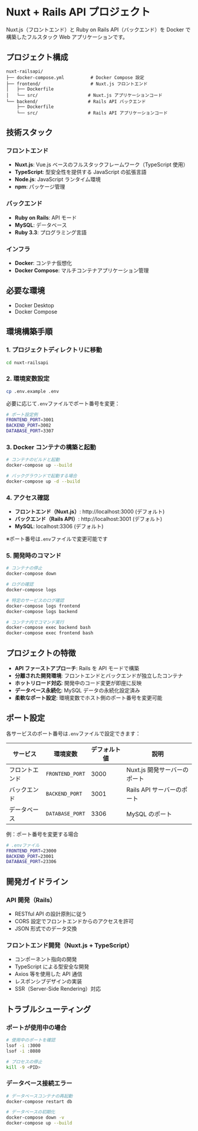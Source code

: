 # Nuxt + Rails API プロジェクト

Nuxt.js（フロントエンド）と Ruby on Rails API（バックエンド）を Docker で構築したフルスタック Web アプリケーションです。

## プロジェクト構成

```
nuxt-railsapi/
├── docker-compose.yml          # Docker Compose 設定
├── frontend/                   # Nuxt.js フロントエンド
│   ├── Dockerfile
│   └── src/                   # Nuxt.js アプリケーションコード
└── backend/                   # Rails API バックエンド
    ├── Dockerfile
    └── src/                   # Rails API アプリケーションコード
```

## 技術スタック

### フロントエンド

- **Nuxt.js**: Vue.js ベースのフルスタックフレームワーク（TypeScript 使用）
- **TypeScript**: 型安全性を提供する JavaScript の拡張言語
- **Node.js**: JavaScript ランタイム環境
- **npm**: パッケージ管理

### バックエンド

- **Ruby on Rails**: API モード
- **MySQL**: データベース
- **Ruby 3.3**: プログラミング言語

### インフラ

- **Docker**: コンテナ仮想化
- **Docker Compose**: マルチコンテナアプリケーション管理

## 必要な環境

- Docker Desktop
- Docker Compose

## 環境構築手順

### 1. プロジェクトディレクトリに移動

```bash
cd nuxt-railsapi
```

### 2. 環境変数設定

```bash
cp .env.example .env
```

必要に応じて`.env`ファイルでポート番号を変更：

```bash
# ポート設定例
FRONTEND_PORT=3001
BACKEND_PORT=3002
DATABASE_PORT=3307
```

### 3. Docker コンテナの構築と起動

```bash
# コンテナのビルドと起動
docker-compose up --build

# バックグラウンドで起動する場合
docker-compose up -d --build
```

### 4. アクセス確認

- **フロントエンド（Nuxt.js）**: http://localhost:3000 (デフォルト)
- **バックエンド（Rails API）**: http://localhost:3001 (デフォルト)
- **MySQL**: localhost:3306 (デフォルト)

※ポート番号は`.env`ファイルで変更可能です

### 5. 開発時のコマンド

```bash
# コンテナの停止
docker-compose down

# ログの確認
docker-compose logs

# 特定のサービスのログ確認
docker-compose logs frontend
docker-compose logs backend

# コンテナ内でコマンド実行
docker-compose exec backend bash
docker-compose exec frontend bash
```

## プロジェクトの特徴

- **API ファーストアプローチ**: Rails を API モードで構築
- **分離された開発環境**: フロントエンドとバックエンドが独立したコンテナ
- **ホットリロード対応**: 開発中のコード変更が即座に反映
- **データベース永続化**: MySQL データの永続化設定済み
- **柔軟なポート設定**: 環境変数でホスト側のポート番号を変更可能

## ポート設定

各サービスのポート番号は`.env`ファイルで設定できます：

| サービス       | 環境変数        | デフォルト値 | 説明                         |
| -------------- | --------------- | ------------ | ---------------------------- |
| フロントエンド | `FRONTEND_PORT` | 3000         | Nuxt.js 開発サーバーのポート |
| バックエンド   | `BACKEND_PORT`  | 3001         | Rails API サーバーのポート   |
| データベース   | `DATABASE_PORT` | 3306         | MySQL のポート               |

例：ポート番号を変更する場合

```bash
# .envファイル
FRONTEND_PORT=23000
BACKEND_PORT=23001
DATABASE_PORT=23306
```

## 開発ガイドライン

### API 開発（Rails）

- RESTful API の設計原則に従う
- CORS 設定でフロントエンドからのアクセスを許可
- JSON 形式でのデータ交換

### フロントエンド開発（Nuxt.js + TypeScript）

- コンポーネント指向の開発
- TypeScript による型安全な開発
- Axios 等を使用した API 通信
- レスポンシブデザインの実装
- SSR（Server-Side Rendering）対応

## トラブルシューティング

### ポートが使用中の場合

```bash
# 使用中のポートを確認
lsof -i :3000
lsof -i :8080

# プロセスの停止
kill -9 <PID>
```

### データベース接続エラー

```bash
# データベースコンテナの再起動
docker-compose restart db

# データベースの初期化
docker-compose down -v
docker-compose up --build
```
